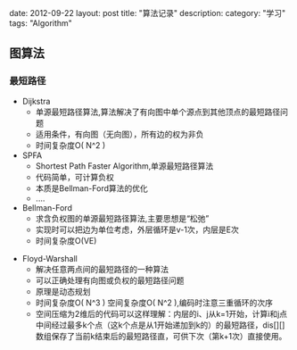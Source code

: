 date: 2012-09-22
layout: post
title: "算法记录"
description: 
category: "学习"
tags: "Algorithm"

图算法
------
### 最短路径
- Dijkstra  
	+ 单源最短路径算法,算法解决了有向图中单个源点到其他顶点的最短路径问题   
	+ 适用条件，有向图（无向图），所有边的权为非负  
	+ 时间复杂度O( N^2 ) 
- SPFA  
	+ Shortest Path Faster Algorithm,单源最短路径算法
	+ 代码简单，可计算负权
	+ 本质是Bellman-Ford算法的优化
	+ ....
- Bellman-Ford  
	+ 求含负权图的单源最短路径算法,主要思想是“松弛”
	+ 实现时可以把边为单位考虑，外层循环是v-1次，内层是E次
	+ 时间复杂度O(VE)

* Floyd-Warshall  
	+ 解决任意两点间的最短路径的一种算法
	+ 可以正确处理有向图或负权的最短路径问题
	+ 原理是动态规划
	+ 时间复杂度O( N^3 ) 空间复杂度O( N^2 ),编码时注意三重循环的次序
	+ 空间压缩为2维后的代码可以这样理解：内层的i、j从k=1开始，计算i和j点中间经过最多k个点（这k个点是从1开始递加到k的）的最短路径，dis[][]数组保存了当前k结束后的最短路径直，可供下次（第k+1次）直接使用。
	
